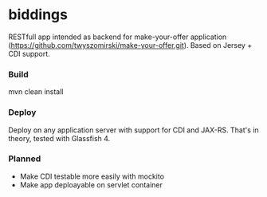 biddings
===============

RESTfull app intended as backend for make-your-offer application (<https://github.com/twyszomirski/make-your-offer.git>). 
Based on Jersey + CDI support.


### Build

mvn clean install

### Deploy

Deploy on any application server with support for CDI and JAX-RS. That's in theory, tested with Glassfish 4. 

### Planned

* Make CDI testable more easily with mockito
* Make app deploayable on servlet container
